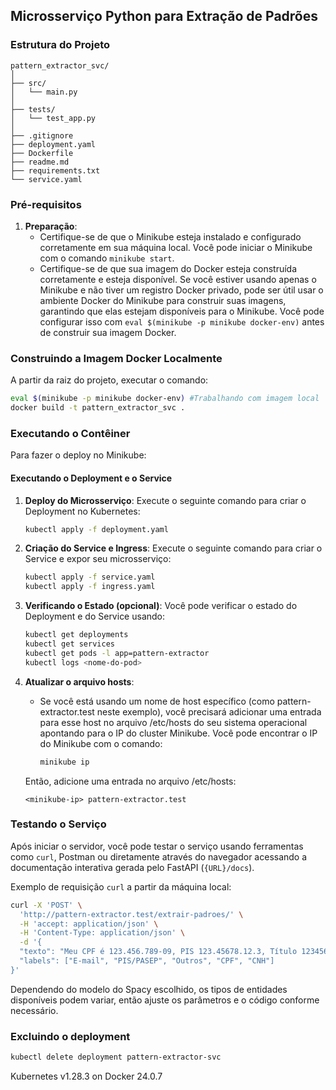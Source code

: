 ## Microsserviço Python para Extração de Padrões

### Estrutura do Projeto
```
pattern_extractor_svc/
│
├── src/
│   └── main.py
│
├── tests/
│   └── test_app.py
│
├── .gitignore
├── deployment.yaml
├── Dockerfile
├── readme.md
├── requirements.txt
└── service.yaml
```

### Pré-requisitos
1. **Preparação**:
   - Certifique-se de que o Minikube esteja instalado e configurado corretamente em sua máquina local. Você pode iniciar o Minikube com o comando `minikube start`.
   - Certifique-se de que sua imagem do Docker esteja construída corretamente e esteja disponível. Se você estiver usando apenas o Minikube e não tiver um registro Docker privado, pode ser útil usar o ambiente Docker do Minikube para construir suas imagens, garantindo que elas estejam disponíveis para o Minikube. Você pode configurar isso com `eval $(minikube -p minikube docker-env)` antes de construir sua imagem Docker.

### Construindo a Imagem Docker Localmente

A partir da raiz do projeto, executar o comando:

```bash
eval $(minikube -p minikube docker-env) #Trabalhando com imagem local
docker build -t pattern_extractor_svc .
```

### Executando o Contêiner

Para fazer o deploy no Minikube:

#### Executando o Deployment e o Service

1. **Deploy do Microsserviço**:
   Execute o seguinte comando para criar o Deployment no Kubernetes:

   ```bash
   kubectl apply -f deployment.yaml
   ```

2. **Criação do Service e Ingress**:
   Execute o seguinte comando para criar o Service e expor seu microsserviço:

   ```bash
   kubectl apply -f service.yaml
   kubectl apply -f ingress.yaml
   ```

3. **Verificando o Estado (opcional)**:
   Você pode verificar o estado do Deployment e do Service usando:

   ```bash
   kubectl get deployments
   kubectl get services
   kubectl get pods -l app=pattern-extractor
   kubectl logs <nome-do-pod>
   ```

4. **Atualizar o arquivo hosts**:
   - Se você está usando um nome de host específico (como pattern-extractor.test neste exemplo), você precisará adicionar uma entrada para esse host no arquivo /etc/hosts do seu sistema operacional apontando para o IP do cluster Minikube. Você pode encontrar o IP do Minikube com o comando:

     ```bash
     minikube ip
     ```
   Então, adicione uma entrada no arquivo /etc/hosts:

   ```text
   <minikube-ip> pattern-extractor.test
   ```

### Testando o Serviço
   Após iniciar o servidor, você pode testar o serviço usando ferramentas como `curl`, Postman ou diretamente através do navegador acessando a documentação interativa gerada pelo FastAPI (`{URL}/docs`).

   Exemplo de requisição `curl` a partir da máquina local:

   ```bash
   curl -X 'POST' \
     'http://pattern-extractor.test/extrair-padroes/' \
     -H 'accept: application/json' \
     -H 'Content-Type: application/json' \
     -d '{
     "texto": "Meu CPF é 123.456.789-09, PIS 123.45678.12.3, Título 123456789012, CNH 52798802300, e-mail exemplo@dominio.com, CEP 12345-678, nasci em 01/01/1980, tel: (11) 98765-4321, placa ABC1D23.",
     "labels": ["E-mail", "PIS/PASEP", "Outros", "CPF", "CNH"]
   }'
   ```

 Dependendo do modelo do Spacy escolhido, os tipos de entidades disponíveis podem variar, então ajuste os parâmetros e o código conforme necessário.

### Excluindo o deployment
  ```bash
  kubectl delete deployment pattern-extractor-svc
  ```

Kubernetes v1.28.3 on Docker 24.0.7
